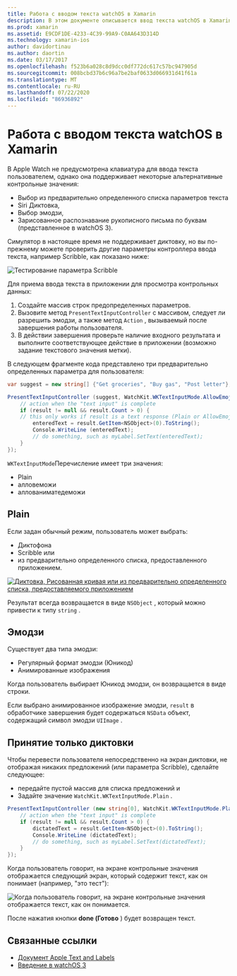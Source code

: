 ```yaml
---
title: Работа с вводом текста watchOS в Xamarin
description: В этом документе описывается ввод текста watchOS в Xamarin. В нем обсуждается метод Пресенттекстинпутконтроллер, Scribble, обычный текст, эмодзи и диктовка.
ms.prod: xamarin
ms.assetid: E9CDF1DE-4233-4C39-99A9-C0AA643D314D
ms.technology: xamarin-ios
author: davidortinau
ms.author: daortin
ms.date: 03/17/2017
ms.openlocfilehash: f523b6a028c8d9dcc0df772dc617c57bc947905d
ms.sourcegitcommit: 008bcbd37b6c96a7be2baf0633d066931d41f61a
ms.translationtype: MT
ms.contentlocale: ru-RU
ms.lasthandoff: 07/22/2020
ms.locfileid: "86936892"
---
```

# <a name="working-with-watchos-text-input-in-xamarin"></a>Работа с вводом текста watchOS в Xamarin

В Apple Watch не предусмотрена клавиатура для ввода текста пользователем, однако она поддерживает некоторые альтернативные контрольные значения:

- Выбор из предварительно определенного списка параметров текста
- Siri Диктовка,
- Выбор эмодзи,
- Зарисованное распознавание рукописного письма по буквам (представленное в watchOS 3).

Симулятор в настоящее время не поддерживает диктовку, но вы по-прежнему можете проверить другие параметры контроллера ввода текста, например Scribble, как показано ниже:

![Тестирование параметра Scribble](text-input-images/textinput-sml.png)

Для приема ввода текста в приложении для просмотра контрольных данных:

1. Создайте массив строк предопределенных параметров.
2. Вызовите метод `PresentTextInputController` с массивом, следует ли разрешить эмодзи, а также метод `Action` , вызываемый после завершения работы пользователя.
3. В действии завершения проверьте наличие входного результата и выполните соответствующее действие в приложении (возможно задание текстового значения метки).

В следующем фрагменте кода представлено три предварительно определенных параметра для пользователя:

```csharp
var suggest = new string[] {"Get groceries", "Buy gas", "Post letter"};

PresentTextInputController (suggest, WatchKit.WKTextInputMode.AllowEmoji, (result) => {
    // action when the "text input" is complete
    if (result != null && result.Count > 0) {
    // this only works if result is a text response (Plain or AllowEmoji)
        enteredText = result.GetItem<NSObject>(0).ToString();
        Console.WriteLine (enteredText);
        // do something, such as myLabel.SetText(enteredText);
    }
});
```

`WKTextInputMode`Перечисление имеет три значения:

- Plain
- алловеможи
- аллованиматедеможи

## <a name="plain"></a>Plain

Если задан обычный режим, пользователь может выбрать:

- Диктофона
- Scribble или
- из предварительно определенного списка, предоставленного приложением.

[![Диктовка, Рисованная кривая или из предварительно определенного списка, предоставляемого приложением](text-input-images/plain-scribble-sml.png)](text-input-images/plain-scribble.png#lightbox)

Результат всегда возвращается в виде `NSObject` , который можно привести к типу `string` .

## <a name="emoji"></a>Эмодзи

Существует два типа эмодзи:

- Регулярный формат эмодзи (Юникод)
- Анимированные изображения

Когда пользователь выбирает Юникод эмодзи, он возвращается в виде строки.

Если выбрано анимированное изображение эмодзи, `result` в обработчике завершения будет содержаться `NSData` объект, содержащий символ эмодзи `UIImage` .

## <a name="accepting-dictation-only"></a>Принятие только диктовки

Чтобы перевести пользователя непосредственно на экран диктовки, не отображая никаких предложений (или параметра Scribble), сделайте следующее:

- передайте пустой массив для списка предложений и
- Задайте значение `WatchKit.WKTextInputMode.Plain` .

```csharp
PresentTextInputController (new string[0], WatchKit.WKTextInputMode.Plain, (result) => {
    // action when the "text input" is complete
    if (result != null && result.Count > 0) {
        dictatedText = result.GetItem<NSObject>(0).ToString();
        Console.WriteLine (dictatedText);
        // do something, such as myLabel.SetText(dictatedText);
    }
});
```

Когда пользователь говорит, на экране контрольные значения отображается следующий экран, который содержит текст, как он понимает (например, "это тест"):

![Когда пользователь говорит, на экране контрольные значения отображается текст, как он понимается.](text-input-images/dictation.png)

После нажатия кнопки **done (Готово** ) будет возвращен текст.

## <a name="related-links"></a>Связанные ссылки

- [Документ Apple Text and Labels](https://developer.apple.com/library/ios/documentation/General/Conceptual/WatchKitProgrammingGuide/TextandLabels.html)
- [Введение в watchOS 3](~/ios/watchos/platform/introduction-to-watchos3/index.md)
